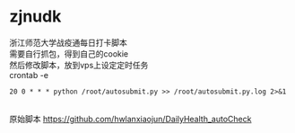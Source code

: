 # zjnudk
浙江师范大学战疫通每日打卡脚本
<br>需要自行抓包，得到自己的cookie
<br>然后修改脚本，放到vps上设定定时任务
<br>crontab -e
```
20 0 * * * python /root/autosubmit.py >> /root/autosubmit.py.log 2>&1
```
<br>原始脚本 https://github.com/hwlanxiaojun/DailyHealth_autoCheck
